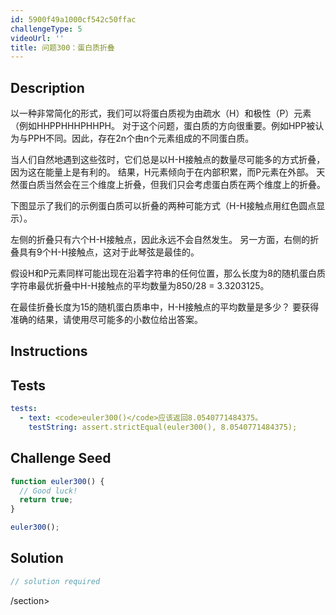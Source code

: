 ```yaml
---
id: 5900f49a1000cf542c50ffac
challengeType: 5
videoUrl: ''
title: 问题300：蛋白质折叠
---
```


## Description
<section id="description">
以一种非常简化的形式，我们可以将蛋白质视为由疏水（H）和极性（P）元素（例如HHPPHHHPHHPH。
对于这个问题，蛋白质的方向很重要。例如HPP被认为与PPH不同。因此，存在2n个由n个元素组成的不同蛋白质。

当人们自然地遇到这些弦时，它们总是以H-H接触点的数量尽可能多的方式折叠，因为这在能量上是有利的。
结果，H元素倾向于在内部积累，而P元素在外部。
天然蛋白质当然会在三个维度上折叠，但我们只会考虑蛋白质在两个维度上的折叠。

下图显示了我们的示例蛋白质可以折叠的两种可能方式（H-H接触点用红色圆点显示）。



左侧的折叠只有六个H-H接触点，因此永远不会自然发生。
另一方面，右侧的折叠具有9个H-H接触点，这对于此琴弦是最佳的。

假设H和P元素同样可能出现在沿着字符串的任何位置，那么长度为8的随机蛋白质字符串最优折叠中H-H接触点的平均数量为850/28 = 3.3203125。

在最佳折叠长度为15的随机蛋白质串中，H-H接触点的平均数量是多少？
要获得准确的结果，请使用尽可能多的小数位给出答案。
</section>

## Instructions
<section id="instructions">
</section>

## Tests
<section id='tests'>

```yml
tests:
  - text: <code>euler300()</code>应该返回8.0540771484375。
    testString: assert.strictEqual(euler300(), 8.0540771484375);

```

</section>

## Challenge Seed
<section id='challengeSeed'>

<div id='js-seed'>

```js
function euler300() {
  // Good luck!
  return true;
}

euler300();

```

</div>



</section>

## Solution
<section id='solution'>

```js
// solution required
```

/section>
